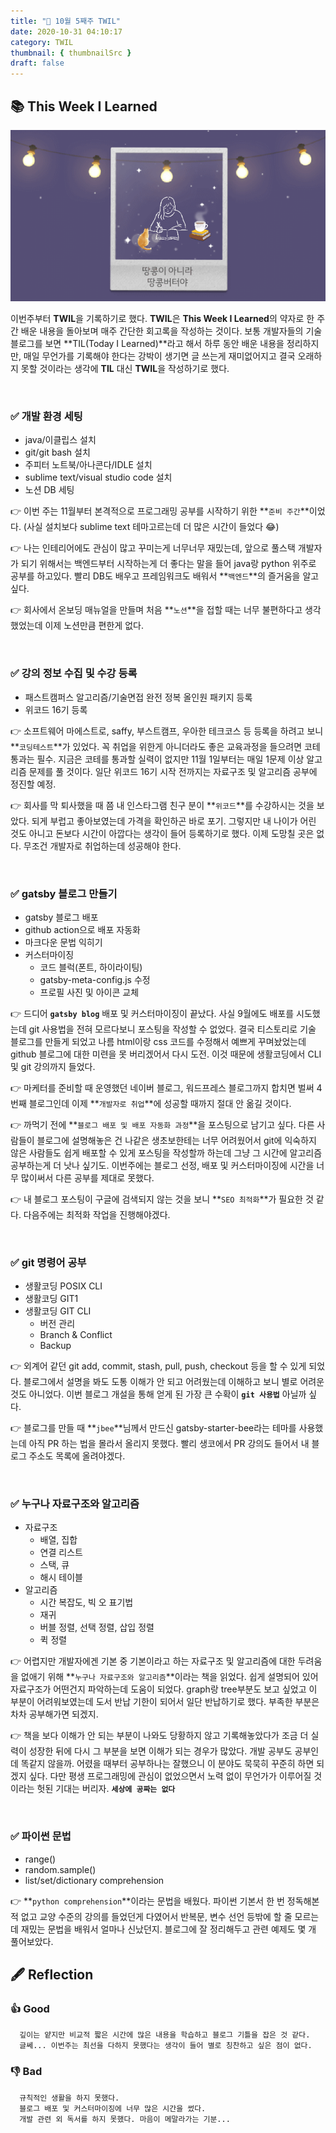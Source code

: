 ```yaml
---
title: "📑 10월 5째주 TWIL"
date: 2020-10-31 04:10:17
category: TWIL
thumbnail: { thumbnailSrc }
draft: false
---
```

## 📚 This Week I Learned
![ ](./images/study.gif)

이번주부터 **TWIL**을 기록하기로 했다. **TWIL**은 **This Week I Learned**의 약자로 한 주간 배운 내용을 돌아보며 매주 간단한 회고록을 작성하는 것이다. 보통 개발자들의 기술블로그를 보면 **TIL(Today I Learned)**라고 해서 하루 동안 배운 내용을 정리하지만, 매일 무언가를 기록해야 한다는 강박이 생기면 글 쓰는게 재미없어지고 결국 오래하지 못할 것이라는 생각에 **TIL** 대신 **TWIL**을 작성하기로 했다.   

<br/>


### ✅ 개발 환경 세팅

- java/이클립스 설치
- git/git bash 설치
- 주피터 노트북/아나콘다/IDLE 설치
- sublime text/visual studio code 설치
- 노션 DB 세팅

👉 이번 주는 11월부터 본격적으로 프로그래밍 공부를 시작하기 위한 **`준비 주간`**이었다. (사실 설치보다 sublime text 테마고르는데 더 많은 시간이 들었다 😂)   

👉 나는 인테리어에도 관심이 많고 꾸미는게 너무너무 재밌는데, 앞으로 풀스택 개발자가 되기 위해서는 백엔드부터 시작하는게 더 좋다는 말을 들어 java랑 python 위주로 공부를 하고있다. 빨리 DB도 배우고 프레임워크도 배워서 **`백엔드`**의 즐거움을 알고 싶다.   

👉 회사에서 온보딩 매뉴얼을 만들며 처음 **`노션`**을 접할 때는 너무 불편하다고 생각했었는데 이제 노션만큼 편한게 없다.

<br/>

### ✅ 강의 정보 수집 및 수강 등록

- 패스트캠퍼스 알고리즘/기술면접 완전 정복 올인원 패키지 등록
- 위코드 16기 등록

👉 소프트웨어 마에스트로, saffy, 부스트캠프, 우아한 테크코스 등 등록을 하려고 보니 **`코딩테스트`**가 있었다. 꼭 취업을 위한게 아니더라도 좋은 교육과정을 들으려면 코테 통과는 필수. 지금은 코테를 통과할 실력이 없지만 11월 1일부터는 매일 1문제 이상 알고리즘 문제를 풀 것이다. 일단 위코드 16기 시작 전까지는 자료구조 및 알고리즘 공부에 정진할 예정.  

👉 회사를 막 퇴사했을 때 쯤 내 인스타그램 친구 분이 **`위코드`**를 수강하시는 것을 보았다. 되게 부럽고 좋아보였는데 가격을 확인하곤 바로 포기. 그렇지만 내 나이가 어린 것도 아니고 돈보다 시간이 아깝다는 생각이 들어 등록하기로 했다. 이제 도망칠 곳은 없다. 무조건 개발자로 취업하는데 성공해야 한다. 

<br/>

### ✅ gatsby 블로그 만들기

- gatsby 블로그 배포
- github action으로 배포 자동화
- 마크다운 문법 익히기
- 커스터마이징
    - 코드 블럭(폰트, 하이라이팅)
    - gatsby-meta-config.js 수정
    - 프로필 사진 및 아이콘 교체  

👉 드디어 **`gatsby blog`** 배포 및 커스터마이징이 끝났다. 사실 9월에도 배포를 시도했는데 git 사용법을 전혀 모르다보니 포스팅을 작성할 수 없었다. 결국 티스토리로 기술 블로그를 만들게 되었고 나름 html이랑 css 코드를 수정해서 예쁘게 꾸며놨었는데 github 블로그에 대한 미련을 못 버리겠어서 다시 도전. 이것 때문에 생활코딩에서 CLI 및 git 강의까지 들었다.  

👉 마케터를 준비할 때 운영했던 네이버 블로그, 워드프레스 블로그까지 합치면 벌써 4번째 블로그인데 이제 **`개발자로 취업`**에 성공할 때까지 절대 안 옮길 것이다.   

👉 까먹기 전에 **`블로그 배포 및 배포 자동화 과정`**을 포스팅으로 남기고 싶다. 다른 사람들이 블로그에 설명해놓은 건 나같은 생초보한테는 너무 어려웠어서 git에 익숙하지 않은 사람들도 쉽게 배포할 수 있게 포스팅을 작성할까 하는데 그냥 그 시간에 알고리즘 공부하는게 더 낫나 싶기도. 이번주에는 블로그 선정, 배포 및 커스터마이징에 시간을 너무 많이써서 다른 공부를 제대로 못했다. 

👉 내 블로그 포스팅이 구글에 검색되지 않는 것을 보니 **`SEO 최적화`**가 필요한 것 같다. 다음주에는 최적화 작업을 진행해야겠다. 

<br/>

### ✅ git 명령어 공부

- 생활코딩 POSIX CLI
- 생활코딩 GIT1
- 생활코딩 GIT CLI
    - 버전 관리
    - Branch & Conflict
    - Backup

👉 외계어 같던 git add, commit, stash, pull, push, checkout 등을 할 수 있게 되었다. 블로그에서 설명을 봐도 도통 이해가 안 되고 어려웠는데 이해하고 보니 별로 어려운 것도 아니었다. 이번 블로그 개설을 통해 얻게 된 가장 큰 수확이 **`git 사용법`** 아닐까 싶다.

👉 블로그를 만들 때 **`jbee`**님께서 만드신 gatsby-starter-bee라는 테마를 사용했는데 아직 PR 하는 법을 몰라서 올리지 못했다. 빨리 생코에서 PR 강의도 들어서 내 블로그 주소도 목록에 올려야겠다. 


<br/>

### ✅ 누구나 자료구조와 알고리즘

- 자료구조
    - 배열, 집합
    - 연결 리스트
    - 스택, 큐
    - 해시 테이블
- 알고리즘
    - 시간 복잡도, 빅 오 표기법
    - 재귀
    - 버블 정렬, 선택 정렬, 삽입 정렬
    - 퀵 정렬  

👉 어렵지만 개발자에겐 기본 중 기본이라고 하는 자료구조 및 알고리즘에 대한 두려움을 없애기 위해 **`누구나 자료구조와 알고리즘`**이라는 책을 읽었다. 쉽게 설명되어 있어 자료구조가 어떤건지 파악하는데 도움이 되었다. graph랑 tree부분도 보고 싶었고 이 부분이 어려워보였는데 도서 반납 기한이 되어서 일단 반납하기로 했다. 부족한 부분은 차차 공부해가면 되겠지.   

👉 책을 보다 이해가 안 되는 부분이 나와도 당황하지 않고 기록해놓았다가 조금 더 실력이 성장한 뒤에 다시 그 부분을 보면 이해가 되는 경우가 많았다. 개발 공부도 공부인데 똑같지 않을까. 어렸을 때부터 공부하나는 잘했으니 이 분야도 묵묵히 꾸준히 하면 되겠지 싶다. 다만 평생 프로그래밍에 관심이 없었으면서 노력 없이 무언가가 이루어질 것이라는 헛된 기대는 버리자. **`세상에 공짜는 없다`**

<br/>

### ✅ 파이썬 문법

- range()
- random.sample()
- list/set/dictionary comprehension  

👉 **`python comprehension`**이라는 문법을 배웠다. 파이썬 기본서 한 번 정독해본적 없고 교양 수준의 강의를 들었던게 다였어서 반복문, 변수 선언 등밖에 할 줄 모르는데 재밌는 문법을 배워서 얼마나 신났던지. 블로그에 잘 정리해두고 관련 예제도 몇 개 풀어보았다. 



## 🖋️ Reflection

### 👍 Good
      깊이는 얕지만 비교적 짧은 시간에 많은 내용을 학습하고 블로그 기틀을 잡은 것 같다.
      글쎄... 이번주는 최선을 다하지 못했다는 생각이 들어 별로 칭찬하고 싶은 점이 없다. 


### 👎 Bad
      규칙적인 생활을 하지 못했다.
      블로그 배포 및 커스터마이징에 너무 많은 시간을 썼다. 
      개발 관련 외 독서를 하지 못했다. 마음이 메말라가는 기분...
